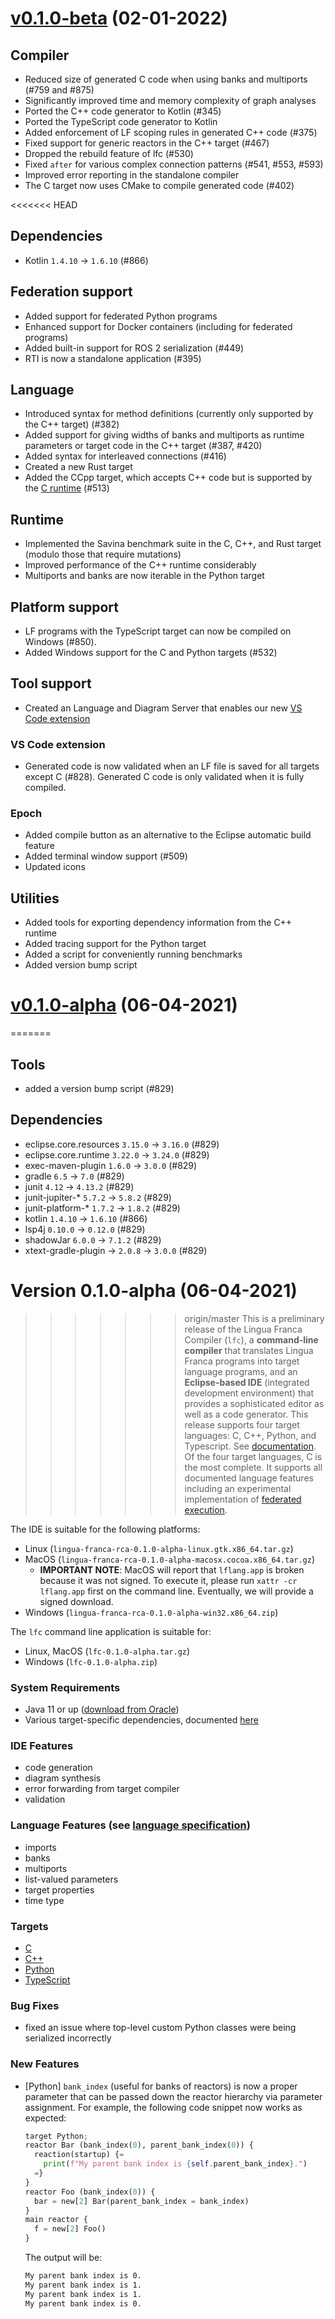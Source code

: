 # [v0.1.0-beta](https://github.com/lf-lang/lingua-franca/releases/tag/v0.1.0-beta) (02-01-2022)

## Compiler
 - Reduced size of generated C code when using banks and multiports (#759 and #875)
- Significantly improved time and memory complexity of graph analyses
- Ported the C++ code generator to Kotlin (#345)
- Ported the TypeScript code generator to Kotlin
- Added enforcement of LF scoping rules in generated C++ code (#375)
- Fixed support for generic reactors in the C++ target (#467)
- Dropped the rebuild feature of lfc (#530)
- Fixed `after` for various complex connection patterns (#541, #553, #593)
- Improved error reporting in the standalone compiler
- The C target now uses CMake to compile generated code (#402)

<<<<<<< HEAD
## Dependencies
- Kotlin `1.4.10` -> `1.6.10` (#866)

## Federation support
- Added support for federated Python programs
- Enhanced support for Docker containers (including for federated programs)
- Added built-in support for ROS 2 serialization (#449)
- RTI is now a standalone application (#395)


## Language
 - Introduced syntax for method definitions (currently only supported by the C++ target) (#382)
- Added support for giving widths of banks and multiports as runtime parameters or target code in the C++ target (#387, #420)
- Added syntax for interleaved connections (#416)
- Created a new Rust target
- Added the CCpp target, which accepts C++ code but is supported by the [C runtime](https://github.com/lf-lang/reactor-c) (#513)

## Runtime
- Implemented the Savina benchmark suite in the C, C++, and Rust target (modulo those that require mutations)
- Improved performance of the C++ runtime considerably
- Multiports and banks are now iterable in the Python target

## Platform support
- LF programs with the TypeScript target can now be compiled on Windows (#850).
- Added Windows support for the C and Python targets (#532)

## Tool support
- Created an Language and Diagram Server that enables our new [VS Code extension](https://github.com/lf-lang/vscode-lingua-franca)
### VS Code extension
- Generated code is now validated when an LF file is saved for all targets except C (#828). Generated C code is only validated when it is fully compiled.
### Epoch
- Added compile button as an alternative to the Eclipse automatic build feature
- Added terminal window support (#509)
- Updated icons

## Utilities
- Added tools for exporting dependency information from the C++ runtime
- Added tracing support for the Python target
- Added a script for conveniently running benchmarks
- Added version bump script

# [v0.1.0-alpha](https://github.com/lf-lang/lingua-franca/releases/tag/v0.1.0-alpha) (06-04-2021)
=======
## Tools
 - added a version bump script (#829)

## Dependencies
 - eclipse.core.resources `3.15.0` -> `3.16.0` (#829)
 - eclipse.core.runtime `3.22.0` -> `3.24.0` (#829)
 - exec-maven-plugin `1.6.0` -> `3.0.0` (#829)
 - gradle `6.5` -> `7.0` (#829)
 - junit `4.12` -> `4.13.2` (#829)
 - junit-jupiter-* `5.7.2` -> `5.8.2` (#829)
 - junit-platform-* `1.7.2` -> `1.8.2` (#829)
 - kotlin `1.4.10` -> `1.6.10` (#866)
 - lsp4j `0.10.0` -> `0.12.0` (#829)
 - shadowJar `6.0.0` -> `7.1.2` (#829)
 - xtext-gradle-plugin -> `2.0.8` -> `3.0.0` (#829)
 
# Version 0.1.0-alpha (06-04-2021)
>>>>>>> origin/master
This is a preliminary release of the Lingua Franca Compiler (`lfc`), a **command-line compiler** that translates Lingua Franca programs into target language programs, and an **Eclipse-based IDE** (integrated development environment) that provides a sophisticated editor as well as a code generator. This release supports four target languages: C, C++, Python, and Typescript. See [documentation](https://github.com/icyphy/lingua-franca/wiki). Of the four target languages, C is the most complete. It supports all documented language features including an experimental implementation of [federated execution](https://github.com/icyphy/lingua-franca/wiki/Distributed-Execution).

The IDE is suitable for the following platforms:
- Linux (`lingua-franca-rca-0.1.0-alpha-linux.gtk.x86_64.tar.gz`)
- MacOS (`lingua-franca-rca-0.1.0-alpha-macosx.cocoa.x86_64.tar.gz`)
  - **IMPORTANT NOTE**: MacOS will report that `lflang.app` is broken because it was not signed. To execute it, please run `xattr -cr lflang.app` first on the command line. Eventually, we will provide a signed download.
- Windows (`lingua-franca-rca-0.1.0-alpha-win32.x86_64.zip`)

The `lfc` command line application is suitable for:
- Linux, MacOS (`lfc-0.1.0-alpha.tar.gz`)
- Windows (`lfc-0.1.0-alpha.zip`)

### System Requirements
- Java 11 or up ([download from Oracle](https://www.oracle.com/java/technologies/javase-jdk11-downloads.html))
- Various target-specific dependencies, documented [here](https://github.com/icyphy/lingua-franca/blob/7473ae1549c2b2aeed8f5469675f328d3984cb2c/REQUIREMENTS.md)
 
### IDE Features
- code generation
- diagram synthesis
- error forwarding from target compiler
- validation

### Language Features (see [language specification](https://github.com/icyphy/lingua-franca/wiki/Language-Specification))
- imports
- banks
- multiports
- list-valued parameters
- target properties
- time type

### Targets
- [C](https://github.com/icyphy/lingua-franca/wiki/Writing-Reactors-in-C)
- [C++](https://github.com/icyphy/lingua-franca/wiki/Writing-Reactors-in-Cpp)
- [Python](https://github.com/icyphy/lingua-franca/wiki/Writing-Reactors-in-Python)
- [TypeScript](https://github.com/icyphy/lingua-franca/wiki/Writing-Reactors-in-TypeScript)

### Bug Fixes
- fixed an issue where top-level custom Python classes were being serialized
  incorrectly

### New Features
- [Python] `bank_index` (useful for banks of reactors) is now a proper parameter
  that can be passed down the reactor hierarchy via parameter assignment. For
  example, the following code snippet now works as expected:
  ```Python
  target Python;
  reactor Bar (bank_index(0), parent_bank_index(0)) {
    reaction(startup) {= 
      print(f"My parent bank index is {self.parent_bank_index}.") 
    =}
  }
  reactor Foo (bank_index(0)) {
    bar = new[2] Bar(parent_bank_index = bank_index)
  }
  main reactor {
    f = new[2] Foo()
  }
  ```
  The output will be:

  ```bash
  My parent bank index is 0.
  My parent bank index is 1.
  My parent bank index is 1.
  My parent bank index is 0.
  ```
